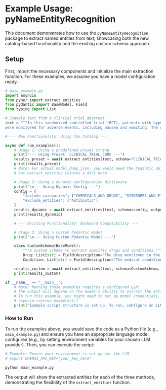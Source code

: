 # Example Usage: pyNameEntityRecognition

This document demonstrates how to use the `pyNameEntityRecognition` package to extract named entities from text, showcasing both the new catalog-based functionality and the existing custom schema approach.

## Setup

First, import the necessary components and initialize the main extraction function. For these examples, we assume you have a model configuration ready.

```python
# main_example.py
import asyncio
from pyner import extract_entities
from pydantic import BaseModel, Field
from typing import List

# Example text from a clinical trial abstract
text = """In this randomized controlled trial (RCT), patients with hypertension receiving Metformin
were monitored for adverse events, including nausea and vomiting. The study was conducted in Phase III."""

# --- New Functionality: Using the Catalog ---

async def run_examples():
    # Usage 1: Using a predefined preset string
    print("--- Using Preset: CLINICAL_TRIAL_CORE ---")
    results_preset = await extract_entities(text, schema="CLINICAL_TRIAL_CORE", output_format="json")
    print(results_preset)
    # Note: For actual model_dump_json, you would need the Pydantic object,
    # but extract_entities returns a dict here.

    # Usage 2: Using a dynamic configuration dictionary
    print("\n--- Using Dynamic Config ---")
    config = {
        "include_categories": ["CHEMICALS_AND_DRUGS", "DISORDERS_AND_FINDINGS", "CLINICAL_TRIAL_SPECIFICS"],
        "exclude_entities": ["Antibiotic"]
    }
    results_dynamic = await extract_entities(text, schema=config, output_format="json")
    print(results_dynamic)

    # --- Existing Functionality: Backward Compatibility ---

    # Usage 3: Using a custom Pydantic model
    print("\n--- Using Custom Pydantic Model ---")

    class CustomSchema(BaseModel):
        """A custom schema to extract specific drugs and conditions."""
        Drug: List[str] = Field(description="The drug mentioned in the text.")
        Condition: List[str] = Field(description="The medical condition mentioned.")

    results_custom = await extract_entities(text, schema=CustomSchema, output_format="json")
    print(results_custom)

if __name__ == "__main__":
    # Note: Running these examples requires a configured LLM.
    # The output will depend on the model's ability to extract the entities.
    # To run this example, you might need to set up model credentials, e.g., an OpenAI API key.
    # asyncio.run(run_examples())
    print("Example script structure is set up. To run, configure an LLM and uncomment the asyncio.run call.")

```

### How to Run

To run the examples above, you would save the code as a Python file (e.g., `main_example.py`) and ensure you have an appropriate language model configured (e.g., by setting environment variables for your chosen LLM provider). Then, you can execute the script:

```sh
# Example: Ensure your environment is set up for the LLM
# export OPENAI_API_KEY="your_key_here"

python main_example.py
```

The output will show the extracted entities for each of the three methods, demonstrating the flexibility of the `extract_entities` function.
